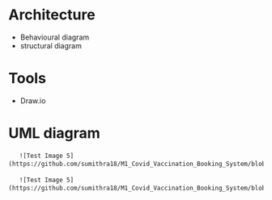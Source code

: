 
# Architecture

   - Behavioural diagram
   - structural diagram

# Tools
  
  - Draw.io 
                                
# UML diagram

       ![Test Image 5](https://github.com/sumithra18/M1_Covid_Vaccination_Booking_System/blob/main/2_Design/behavioural.png)
  
       ![Test Image 5](https://github.com/sumithra18/M1_Covid_Vaccination_Booking_System/blob/main/2_Design/Structural%20diagram.png)
